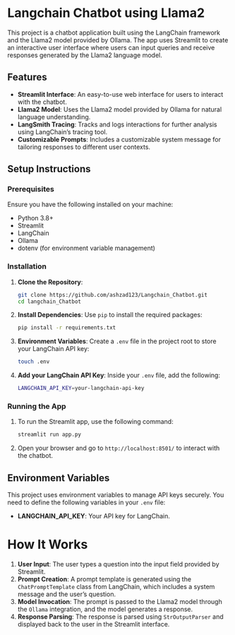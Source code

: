 # Langchain Chatbot using Llama2

This project is a chatbot application built using the LangChain framework and the Llama2 model provided by Ollama. The app uses Streamlit to create an interactive user interface where users can input queries and receive responses generated by the Llama2 language model.

## Features
- **Streamlit Interface**: An easy-to-use web interface for users to interact with the chatbot.
- **Llama2 Model**: Uses the Llama2 model provided by Ollama for natural language understanding.
- **LangSmith Tracing**: Tracks and logs interactions for further analysis using LangChain’s tracing tool.
- **Customizable Prompts**: Includes a customizable system message for tailoring responses to different user contexts.

## Setup Instructions

### Prerequisites
Ensure you have the following installed on your machine:
- Python 3.8+
- Streamlit
- LangChain
- Ollama
- dotenv (for environment variable management)

### Installation
1. **Clone the Repository**:
    ```bash
    git clone https://github.com/ashzad123/Langchain_Chatbot.git
    cd langchain_Chatbot
    ```

2. **Install Dependencies**:
    Use `pip` to install the required packages:
    ```bash
    pip install -r requirements.txt
    ```

3. **Environment Variables**:
    Create a `.env` file in the project root to store your LangChain API key:
    ```bash
    touch .env
    ```

4. **Add your LangChain API Key**:
    Inside your `.env` file, add the following:
    ```bash
    LANGCHAIN_API_KEY=your-langchain-api-key
    ```

### Running the App
1. To run the Streamlit app, use the following command:
    ```bash
    streamlit run app.py
    ```

2. Open your browser and go to `http://localhost:8501/` to interact with the chatbot.

## Environment Variables
This project uses environment variables to manage API keys securely. You need to define the following variables in your `.env` file:

- **LANGCHAIN_API_KEY**: Your API key for LangChain.


# How It Works
1. **User Input**: The user types a question into the input field provided by Streamlit.
2. **Prompt Creation**: A prompt template is generated using the `ChatPromptTemplate` class from LangChain, which includes a system message and the user’s question.
3. **Model Invocation**: The prompt is passed to the Llama2 model through the `Ollama` integration, and the model generates a response.
4. **Response Parsing**: The response is parsed using `StrOutputParser` and displayed back to the user in the Streamlit interface.